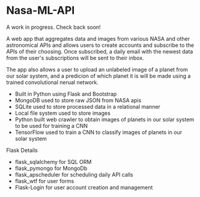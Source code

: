 # Nasa-ML-API

A work in progress. Check back soon!

A web app that aggregates data and images from various NASA and other astronomical APIs and allows users to create accounts and subscribe to the APIs of their choosing. Once subscribed, a daily email with the newest data from the user's subscriptions will be sent to their inbox.  

The app also allows a user to upload an unlabeled image of a planet from our solar system, and a predicion of which planet it is will be made using a trained convolutional nerual network. 

- Built in Python using Flask and Bootstrap
- MongoDB used to store raw JSON from NASA apis
- SQLite used to store processed data in a relational manner 
- Local file system used to store images
- Python built web crawler to obtain images of planets in our solar system to be used for training a CNN
- TensorFlow used to train a CNN to classify images of planets in our solar system 

Flask Details 

- flask_sqlalchemy for SQL ORM 
- flask_pymongo for MongoDb 
- flask_apscheduler for scheduling daily API calls
- flask_wtf for user forms
- Flask-Login for user account creation and management
